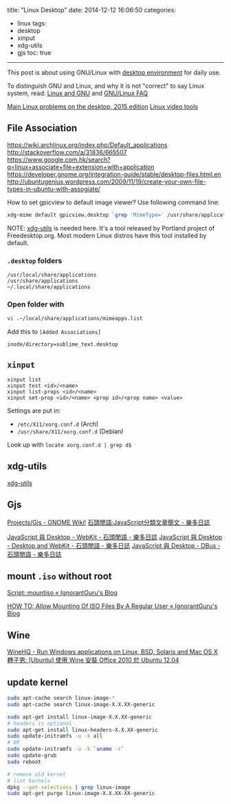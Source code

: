 title: "Linux Desktop"
date: 2014-12-12 16:06:50
categories:
- linux
tags:
- desktop
- xinput
- xdg-utils
- gjs
toc: true
---

This post is about using GNU/Linux with [desktop environment](http://en.wikipedia.org/wiki/Desktop_environment) for daily use.

To distinguish GNU and Linux, and why it is not "correct" to say Linux system, read: [Linux and GNU](http://www.gnu.org/gnu/linux-and-gnu.html) and 
[GNU/Linux FAQ](http://www.gnu.org/gnu/gnu-linux-faq.html#why)

[Main Linux problems on the desktop, 2015 edition](http://linuxfonts.narod.ru/why.linux.is.not.ready.for.the.desktop.current.html)
[Linux video tools](http://www.videohelp.com/tools/sections/linux-video-tools)

<!-- more -->

## File Association

https://wiki.archlinux.org/index.php/Default_applications
http://stackoverflow.com/a/31836/665507
https://www.google.com.hk/search?q=linux+associate+file+extension+with+application
https://developer.gnome.org/integration-guide/stable/desktop-files.html.en
http://ubuntugenius.wordpress.com/2009/11/19/create-your-own-file-types-in-ubuntu-with-assogiate/

How to set gpicview to default image viewer? Use following command line:
```sh
xdg-mime default gpicview.desktop `grep 'MimeType=' /usr/share/applications/gpicview.desktop | sed -e 's/.*=//' -e 's/;/ /g'`
```

NOTE: [xdg-utils](http://portland.freedesktop.org/wiki/XdgUtils) is needed here. It's a tool released by Portland project of Freedesktop.org. Most modern Linux distros have this tool installed by default.

### `.desktop` folders

```
/usr/local/share/applications
/usr/share/applications
~/.local/share/applications
```

### Open folder with

```sh
vi .~/local/share/applications/mimeapps.list
```

Add this to `[Added Associations]`
```
inode/directory=sublime_text.desktop
```

## `xinput`

```
xinput list
xinput test <id>/<name>
xinput list-props <id>/<name>
xinput set-prop <id>/<name> <prop id>/<prop name> <value>
```

Settings are put in:
- `/etc/X11/xorg.conf.d` (Arch)
- `/usr/share/X11/xorg.conf.d` (Debian)

Look up with `locate xorg.conf.d | grep d$`

## xdg-utils

[xdg-utils](http://portland.freedesktop.org/xdg-utils-1.0/)

## Gjs

[Projects/Gjs - GNOME Wiki!](https://wiki.gnome.org/action/show/Projects/Gjs?action=show&redirect=Gjs)
[石頭閒語:JavaScript分類文章簡文 - 樂多日誌](http://blog.roodo.com/rocksaying/archives/cat_242544.html)

[JavaScript 與 Desktop - WebKit - 石頭閒語 - 樂多日誌](http://blog.roodo.com/rocksaying/archives/14282187.html)
[JavaScript 與 Desktop - Desktop and WebKit - 石頭閒語 - 樂多日誌](http://blog.roodo.com/rocksaying/archives/14456843.html)
[JavaScript 與 Desktop - DBus - 石頭閒語 - 樂多日誌](http://blog.roodo.com/rocksaying/archives/14229429.html)

## mount `.iso` without root

[Script: mountiso « IgnorantGuru's Blog](https://igurublog.wordpress.com/downloads/script-mountiso/)

[HOW TO: Allow Mounting Of ISO Files By A Regular User « IgnorantGuru's Blog](https://igurublog.wordpress.com/2011/01/22/how-to-allow-mounting-of-iso-files-by-a-regular-user/)

## Wine

[WineHQ - Run Windows applications on Linux, BSD, Solaris and Mac OS X](https://www.winehq.org/)
[轉子男: [Ubuntu] 使用 Wine 安裝 Office 2010 於 Ubuntu 12.04](http://open-rotorman.blogspot.com/2012/11/ubuntu-wine-office-2010-ubuntu-1204.html)

## update kernel

```sh
sudo apt-cache search linux-image-*
sudo apt-cache search linux-image-X.X.XX-generic

sudo apt-get install linux-image-X.X.XX-generic
# headers is optional
sudo apt-get install linux-headers-X.X.XX-generic
sudo update-initramfs -u -k all
# OR
sudo update-initramfs -u -k `uname -r`
sudo update-grub 
sudo reboot

# remove old kernel
# list kernels
dpkg --get-selections | grep linux-image
sudo apt-get purge linux-image-X.X.XX-XX-generic
```

